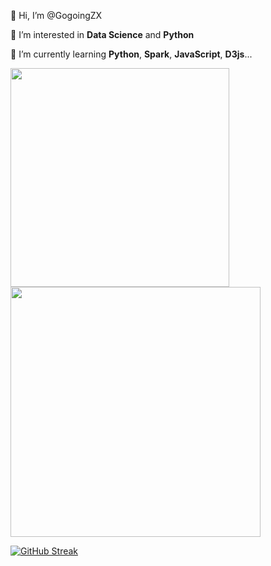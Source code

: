 👋 Hi, I’m @GogoingZX
  
👀 I’m interested in **Data Science** and **Python**

🌱 I’m currently learning **Python**, **Spark**, **JavaScript**, **D3js**...

<img align="center" src="https://github-readme-stats.vercel.app/api/top-langs/?username=GogoingZX&hide=jupyter%20notebook&layout=compact&theme=graywhite" width=350/>

<img align="center" src="https://github-readme-stats.vercel.app/api?username=GogoingZX&count_private=true&theme=graywhite&show_icons=true" width=400/>

<!---
<a href="https://github.com/GogoingZX/jupyter_pool">
  <img align="center" src="https://github-readme-stats.vercel.app/api/pin/?username=GogoingZX&repo=jupyter_pool&theme=graywhite" />
</a>
<a href="https://github.com/GogoingZX/knowledge_pool">
  <img align="center" src="https://github-readme-stats.vercel.app/api/pin/?username=GogoingZX&repo=knowledge_pool&theme=graywhite" />
</a>
<a href="https://github.com/GogoingZX/project">
  <img align="center" src="https://github-readme-stats.vercel.app/api/pin/?username=GogoingZX&repo=project&theme=graywhite" />
</a>

![Top Languages](https://github-readme-stats.vercel.app/api/top-langs/?username=GogoingZX&hide=jupyter%20notebook&layout=compact)

![Github Stats](https://github-readme-stats.vercel.app/api?username=GogoingZX&count_private=true&theme=swift&show_icons=true)

GogoingZX/GogoingZX, This is Comment
--->

[![GitHub Streak](https://streak-stats.demolab.com?user=GogoingZX)](https://git.io/streak-stats)
